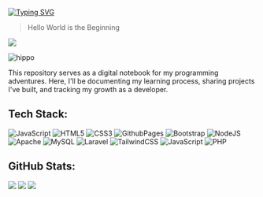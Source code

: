[![Typing SVG](https://readme-typing-svg.demolab.com?font=Fira+Code&weight=600&size=28&duration=4000&pause=200&color=8B5CF6&width=435&lines=Hello!;I'm+Ammar)](https://git.io/typing-svg)

<blockquote>
Hello World is the Beginning
</blockquote>

[![](https://visitcount.itsvg.in/api?id=4marr&icon=2&color=6)](https://visitcount.itsvg.in)

![hippo](https://user-images.githubusercontent.com/73097560/115834477-dbab4500-a447-11eb-908a-139a6edaec5c.gif)

This repository serves as a digital notebook for my programming adventures. Here, I'll be documenting my learning process, sharing projects I've built, and tracking my growth as a developer.

## Tech Stack:
![JavaScript](https://img.shields.io/badge/javascript-%23323330.svg?style=for-the-badge&logo=javascript&logoColor=%23F7DF1E) ![HTML5](https://img.shields.io/badge/html5-%23E34F26.svg?style=for-the-badge&logo=html5&logoColor=white) ![CSS3](https://img.shields.io/badge/css3-%231572B6.svg?style=for-the-badge&logo=css3&logoColor=white) ![GithubPages](https://img.shields.io/badge/github%20pages-121013?style=for-the-badge&logo=github&logoColor=white) ![Bootstrap](https://img.shields.io/badge/bootstrap-%238511FA.svg?style=for-the-badge&logo=bootstrap&logoColor=white) ![NodeJS](https://img.shields.io/badge/node.js-6DA55F?style=for-the-badge&logo=node.js&logoColor=white) ![Apache](https://img.shields.io/badge/apache-%23D42029.svg?style=for-the-badge&logo=apache&logoColor=white) ![MySQL](https://img.shields.io/badge/mysql-4479A1.svg?style=for-the-badge&logo=mysql&logoColor=white) ![Laravel](https://img.shields.io/badge/laravel-%23FF2D20.svg?style=for-the-badge&logo=laravel&logoColor=white) ![TailwindCSS](https://img.shields.io/badge/tailwindcss-%2338B2AC.svg?style=for-the-badge&logo=tailwind-css&logoColor=white) ![JavaScript](https://img.shields.io/badge/javascript-%23323330.svg?style=for-the-badge&logo=javascript&logoColor=%23F7DF1E) ![PHP](https://img.shields.io/badge/php-%23777BB4.svg?style=for-the-badge&logo=php&logoColor=white)
## GitHub Stats:
![](https://github-readme-stats.vercel.app/api?username=4marr&theme=default&hide_border=true&include_all_commits=false&count_private=false)
![](https://github-readme-streak-stats.herokuapp.com/?user=4marr&theme=default&hide_border=true)
![](https://github-readme-stats.vercel.app/api/top-langs/?username=4marr&theme=default&hide_border=true&include_all_commits=false&count_private=false&layout=compact)
